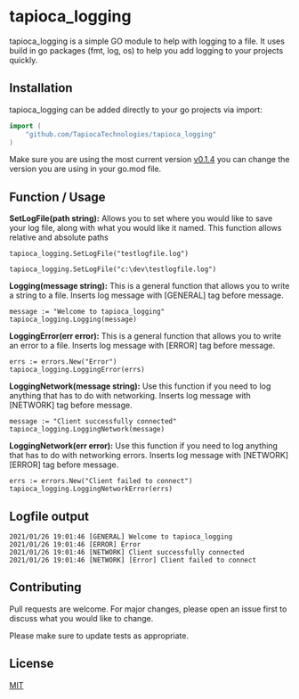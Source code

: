 # tapioca_logging

tapioca_logging is a simple GO module to help with logging to a file.  It uses build in go packages (fmt, log, os) to help you add logging to your projects quickly.

## Installation
tapioca_logging can be added directly to your go projects via import:

```Go
import (
    "github.com/TapiocaTechnologies/tapioca_logging"
)
```
Make sure you are using the most current version [v0.1.4](https://github.com/TapiocaTechnologies/tapioca_logging/releases/tag/v0.1.4) you can change the version you are using in your go.mod file.


## Function / Usage

**SetLogFile(path string):** Allows you to set where you would like to save your log file, along with what you would like it named.  This function allows relative and absolute paths

```
tapioca_logging.SetLogFile("testlogfile.log")
```
```
tapioca_logging.SetLogFile("c:\dev\testlogfile.log")
```

**Logging(message string):** This is a general function that allows you to write a string to a file. Inserts log message with [GENERAL] tag before message.

```
message := "Welcome to tapioca_logging"
tapioca_logging.Logging(message)
```

**LoggingError(err error):** This is a general function that allows you to write an error to a file. Inserts log message with [ERROR] tag before message.

```
errs := errors.New("Error")
tapioca_logging.LoggingError(errs)
```

**LoggingNetwork(message string):**  Use this function if you need to log anything that has to do with networking. Inserts log message with [NETWORK] tag before message.

```
message := "Client successfully connected"
tapioca_logging.LoggingNetwork(message)
```

**LoggingNetwork(err error):**  Use this function if you need to log anything that has to do with networking errors. Inserts log message with [NETWORK] [ERROR] tag before message.

```
errs := errors.New("Client failed to connect")
tapioca_logging.LoggingNetworkError(errs)
```

## Logfile output

```
2021/01/26 19:01:46 [GENERAL] Welcome to tapioca_logging
2021/01/26 19:01:46 [ERROR] Error
2021/01/26 19:01:46 [NETWORK] Client successfully connected
2021/01/26 19:01:46 [NETWORK] [Error] Client failed to connect
```


## Contributing

Pull requests are welcome. For major changes, please open an issue first to discuss what you would like to change.

Please make sure to update tests as appropriate.

## License
[MIT](https://choosealicense.com/licenses/mit/)



